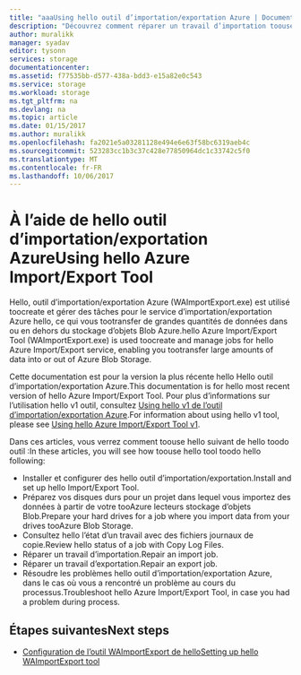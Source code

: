 ```yaml
---
title: "aaaUsing hello outil d’importation/exportation Azure | Documents Microsoft"
description: "Découvrez comment réparer un travail d’importation toouse hello outil Import/Export tooprepare des disques durs pour un travail d’importation, ou réparer un travail d’exportation."
author: muralikk
manager: syadav
editor: tysonn
services: storage
documentationcenter: 
ms.assetid: f77535bb-d577-438a-bdd3-e15a82e0c543
ms.service: storage
ms.workload: storage
ms.tgt_pltfrm: na
ms.devlang: na
ms.topic: article
ms.date: 01/15/2017
ms.author: muralikk
ms.openlocfilehash: fa2021e5a03281128e494e6e63f58bc6319aeb4c
ms.sourcegitcommit: 523283cc1b3c37c428e77850964dc1c33742c5f0
ms.translationtype: MT
ms.contentlocale: fr-FR
ms.lasthandoff: 10/06/2017
---
```

# <a name="using-hello-azure-importexport-tool"></a><span data-ttu-id="60fda-103">À l’aide de hello outil d’importation/exportation Azure</span><span class="sxs-lookup"><span data-stu-id="60fda-103">Using hello Azure Import/Export Tool</span></span> 

<span data-ttu-id="60fda-104">Hello, outil d’importation/exportation Azure (WAImportExport.exe) est utilisé toocreate et gérer des tâches pour le service d’importation/exportation Azure hello, ce qui vous tootransfer de grandes quantités de données dans ou en dehors du stockage d’objets Blob Azure.</span><span class="sxs-lookup"><span data-stu-id="60fda-104">hello Azure Import/Export Tool (WAImportExport.exe) is used toocreate and manage jobs for hello Azure Import/Export service, enabling you tootransfer large amounts of data into or out of Azure Blob Storage.</span></span>

<span data-ttu-id="60fda-105">Cette documentation est pour la version la plus récente hello Hello outil d’importation/exportation Azure.</span><span class="sxs-lookup"><span data-stu-id="60fda-105">This documentation is for hello most recent version of hello Azure Import/Export Tool.</span></span> <span data-ttu-id="60fda-106">Pour plus d’informations sur l’utilisation hello v1 outil, consultez [Using hello v1 de l’outil d’importation/exportation Azure](storage-import-export-tool-how-to-v1.md).</span><span class="sxs-lookup"><span data-stu-id="60fda-106">For information about using hello v1 tool, please see [Using hello Azure Import/Export Tool v1](storage-import-export-tool-how-to-v1.md).</span></span>

<span data-ttu-id="60fda-107">Dans ces articles, vous verrez comment toouse hello suivant de hello toodo outil :</span><span class="sxs-lookup"><span data-stu-id="60fda-107">In these articles, you will see how toouse hello tool toodo hello following:</span></span>  

- <span data-ttu-id="60fda-108">Installer et configurer des hello outil d’importation/exportation.</span><span class="sxs-lookup"><span data-stu-id="60fda-108">Install and set up hello Import/Export Tool.</span></span>
- <span data-ttu-id="60fda-109">Préparez vos disques durs pour un projet dans lequel vous importez des données à partir de votre tooAzure lecteurs stockage d’objets Blob.</span><span class="sxs-lookup"><span data-stu-id="60fda-109">Prepare your hard drives for a job where you import data from your drives tooAzure Blob Storage.</span></span>
- <span data-ttu-id="60fda-110">Consultez hello l’état d’un travail avec des fichiers journaux de copie.</span><span class="sxs-lookup"><span data-stu-id="60fda-110">Review hello status of a job with Copy Log Files.</span></span> 
- <span data-ttu-id="60fda-111">Réparer un travail d’importation.</span><span class="sxs-lookup"><span data-stu-id="60fda-111">Repair an import job.</span></span> 
- <span data-ttu-id="60fda-112">Réparer un travail d’exportation.</span><span class="sxs-lookup"><span data-stu-id="60fda-112">Repair an export job.</span></span> 
- <span data-ttu-id="60fda-113">Résoudre les problèmes hello outil d’importation/exportation Azure, dans le cas où vous a rencontré un problème au cours du processus.</span><span class="sxs-lookup"><span data-stu-id="60fda-113">Troubleshoot hello Azure Import/Export Tool, in case you had a problem during process.</span></span> 

## <a name="next-steps"></a><span data-ttu-id="60fda-114">Étapes suivantes</span><span class="sxs-lookup"><span data-stu-id="60fda-114">Next steps</span></span>

* [<span data-ttu-id="60fda-115">Configuration de l’outil WAImportExport de hello</span><span class="sxs-lookup"><span data-stu-id="60fda-115">Setting up hello WAImportExport tool</span></span>](storage-import-export-tool-setup.md)
